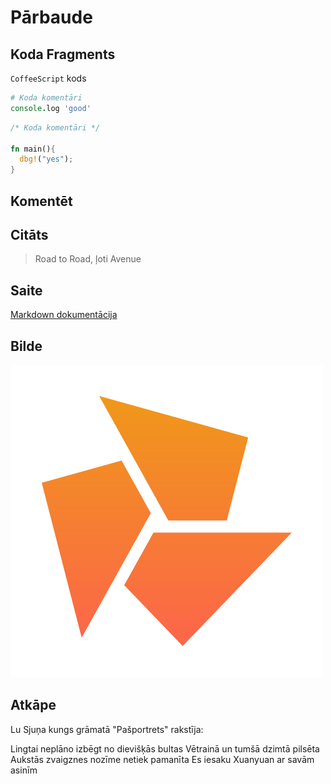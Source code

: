 [Markdown globālie komentāri]:#

# Pārbaude

## Koda Fragments

`CoffeeScript` kods

```coffee
# Koda komentāri
console.log 'good'


```

```rust
/* Koda komentāri */

fn main(){
  dbg!("yes");
}
```

## Komentēt

<!-- HTML 注释 --> 

<!-- 多行注释 --> 

## Citāts

> Road to Road, ļoti Avenue

## Saite

[Markdown dokumentācija](https://github.com/xxai-art/xxai-art-md)

## Bilde

![xxAI.Art zīmola identitāte](https://raw.githubusercontent.com/xxai-art/web/main/file/svg/logo.svg)

## Atkāpe

Lu Sjuņa kungs grāmatā "Pašportrets" rakstīja:

  Lingtai neplāno izbēgt no dievišķās bultas
  Vētrainā un tumšā dzimtā pilsēta
  Aukstās zvaigznes nozīme netiek pamanīta
  Es iesaku Xuanyuan ar savām asinīm


